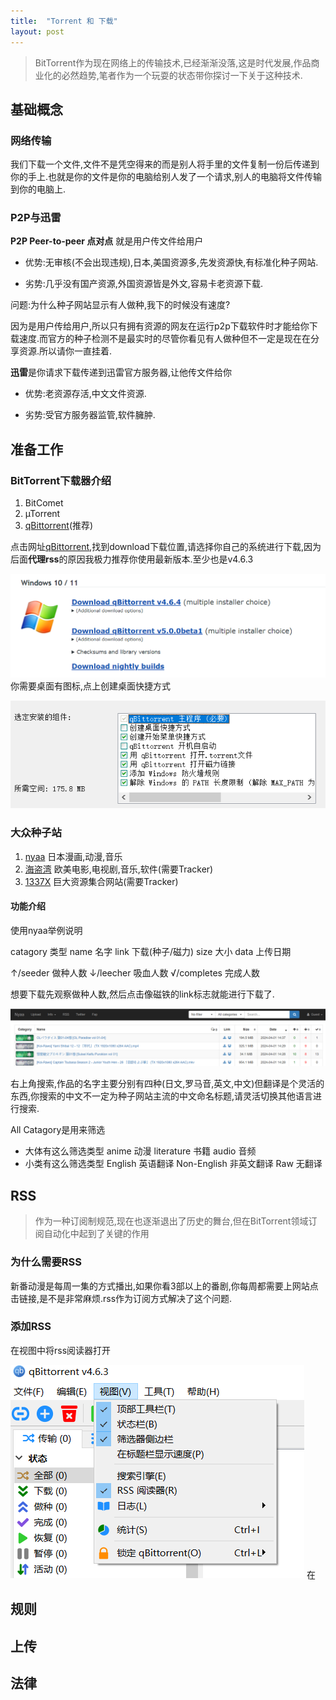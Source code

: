 ```yaml
---
title:  "Torrent 和 下载"
layout: post
---
```


>BitTorrent作为现在网络上的传输技术,已经渐渐没落,这是时代发展,作品商业化的必然趋势,笔者作为一个玩耍的状态带你探讨一下关于这种技术.

## 基础概念
### 网络传输
我们下载一个文件,文件不是凭空得来的而是别人将手里的文件复制一份后传递到你的手上.也就是你的文件是你的电脑给别人发了一个请求,别人的电脑将文件传输到你的电脑上.
### P2P与迅雷
**P2P Peer-to-peer 点对点** 就是用户传文件给用户

- 优势:无审核(不会出现违规),日本,美国资源多,先发资源快,有标准化种子网站.

- 劣势:几乎没有国产资源,外国资源皆是外文,容易卡老资源下载.

问题:为什么种子网站显示有人做种,我下的时候没有速度?

因为是用户传给用户,所以只有拥有资源的网友在运行p2p下载软件时才能给你下载速度.而官方的种子检测不是最实时的尽管你看见有人做种但不一定是现在在分享资源.所以请你一直挂着.

**迅雷**是你请求下载传递到迅雷官方服务器,让他传文件给你

- 优势:老资源存活,中文文件资源.

- 劣势:受官方服务器监管,软件臃肿.

## 准备工作
### BitTorrent下载器介绍
1. BitComet
2. µTorrent
3. [qBittorrent](https://www.qbittorrent.org/)(推荐)

点击网址[qBittorrent](https://www.qbittorrent.org/),找到download下载位置,请选择你自己的系统进行下载,因为后面**代理rss**的原因我极力推荐你使用最新版本.至少也是v4.6.3

![](/assets/images/download_qbittorrent.png)
你需要桌面有图标,点上创建桌面快捷方式

![](/assets/images/select_plugin.png)
### 大众种子站
1. [nyaa](https://nyaa.si/) 日本漫画,动漫,音乐
2. [海盗湾](https://thepiratebay.org/) 欧美电影,电视剧,音乐,软件(需要Tracker)
3. [1337X](https://www.1337x.tw/) 巨大资源集合网站(需要Tracker)


#### 功能介绍


使用nyaa举例说明

catagory 类型 name 名字 link 下载(种子/磁力) size 大小 data 上传日期 

↑/seeder 做种人数 ↓/leecher 吸血人数 √/completes 完成人数

想要下载先观察做种人数,然后点击像磁铁的link标志就能进行下载了.

![](/assets/images/nyaa_home.png)

右上角搜索,作品的名字主要分别有四种(日文,罗马音,英文,中文)但翻译是个灵活的东西,你搜索的中文不一定为种子网站主流的中文命名标题,请灵活切换其他语言进行搜索.

All Catagory是用来筛选 

- 大体有这么筛选类型 anime 动漫 literature 书籍 audio 音频 
- 小类有这么筛选类型 English 英语翻译 Non-English 非英文翻译 Raw 无翻译


## RSS
>作为一种订阅制规范,现在也逐渐退出了历史的舞台,但在BitTorrent领域订阅自动化中起到了关键的作用

### 为什么需要RSS
新番动漫是每周一集的方式播出,如果你看3部以上的番剧,你每周都需要上网站点击链接,是不是非常麻烦.rss作为订阅方式解决了这个问题.

### 添加RSS
在视图中将rss阅读器打开

![](/assets/images/rssadd.png)
在

## 规则

## 上传

## 法律